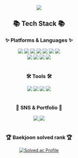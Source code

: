 <div align=center>
	<img src="https://capsule-render.vercel.app/api?type=waving&color=auto&height=200&section=header&text=Seungwoo%20Github!&fontSize=70" />	
</div>
<div align=center>
	<h2>📚 Tech Stack 📚</h3>
	<h3>✨ Platforms & Languages ✨</h3>
</div>
<div align="center">
	<img src="https://img.shields.io/badge/Java-007396?style=flat&logo=java&logoColor=white"> 
	<img src="https://img.shields.io/badge/C-A8B9CC?style=flat&logo=c&logoColor=white" />
	<img src="https://img.shields.io/badge/C++-00599C?style=flat&logo=c%2B%2B&logoColor=white">
	<img src="https://img.shields.io/badge/Python-3776AB?style=flat&logo=python&logoColor=white"> 
	<img src="https://img.shields.io/badge/HTML5-E34F26?style=flat&logo=HTML5&logoColor=white" />
	<img src="https://img.shields.io/badge/CSS3-1572B6?style=flat&logo=CSS3&logoColor=white" />
	<img src="https://img.shields.io/badge/JavaScript-F7DF1E?style=flat&logo=JavaScript&logoColor=white" />
	<br>
	<img src="https://img.shields.io/badge/MySQL-4479A1?style=flat&logo=MySQL&logoColor=white" />
	<img src="https://img.shields.io/badge/MongoDB-47A248?style=flat&logo=MongoDB&logoColor=white">
	<img src="https://img.shields.io/badge/Flask-000000?style=flat&logo=flask&logoColor=white">
	<img src="https://img.shields.io/badge/Bootstrap-7952B3?style=flat&logo=bootstrap&logoColor=white">
</div>
<br>
<div align=center>
	<h3>🛠 Tools 🛠</h3>
</div>
<div align=center>
	<img src="https://img.shields.io/badge/Eclipse%20IDE-2C2255?style=flat&logo=EclipseIDE&logoColor=white" />
	<img src="https://img.shields.io/badge/Visual%20Studio%20Code-007ACC?style=flat&logo=VisualStudioCode&logoColor=white" />
 	<img src="https://img.shields.io/badge/Visual%20Studio%202022-5C2D91.svg?&style=flat&logo=Visual%20Studio%20Code&logoColor=white" />
	<img src="https://img.shields.io/badge/GitHub-181717?style=flat&logo=GitHub&logoColor=white" />
  
</div>
<br>
<div align=center>
	<h3>🎨 SNS & Portfolio 🎨</h3>
</div>
<div align=center>
	<a href="https://velog.io/@oltmddn123">
		<img src="https://img.shields.io/badge/Velog-20C997?style=flat&logo=Velog&logoColor=white" />
	</a>
	<a href="https://www.instagram.com/_lsswo/">
		<img src="https://img.shields.io/badge/Instagram-E4405F?style=flat&logo=Instagram&logoColor=white" />
	</a>
	<br>
</div>
<br>
<div align=center>
<h3>🏆 Baekjoon solved rank 🏆</h3>
	
[![Solved.ac Profile](http://mazassumnida.wtf/api/v2/generate_badge?boj=oltmddn123)](https://solved.ac/oltmddn123)
</div>

